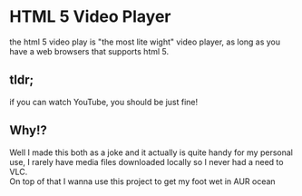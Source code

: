 # HTML 5 Video Player

the html 5 video play is "the most lite wight" video player, as long as you have a web browsers that supports html 5.

## tldr; 
if you can watch YouTube, you should be just fine! 

## Why!? 
Well I made this both as a joke and it actually is quite handy for my personal use, I rarely have media files downloaded locally so I never had a need to VLC.   
On top of that I wanna use this project to get my foot wet in AUR ocean  